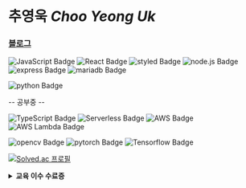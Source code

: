 # 추영욱 *Choo Yeong Uk*

### [**블로그**](https://velog.io/@choo121600)

![JavaScript Badge](https://img.shields.io/badge/JavaScript-F7DF1E?style=flat-square&logo=JavaScript&logoColor=white)
![React Badge](https://img.shields.io/badge/React-61DAFB?style=flat-square&logo=React&logoColor=white)
![styled Badge](https://img.shields.io/badge/Styled-DB7093?style=flat-square&logo=styled-components&logoColor=white)
![node.js Badge](https://img.shields.io/badge/Node.js-339933?style=flat-square&logo=Node.js&logoColor=white)
![express Badge](https://img.shields.io/badge/Express-000000?style=flat-square&logo=Express&logoColor=white)
![mariadb Badge](https://img.shields.io/badge/MariaDB-003545?style=flat-square&logo=MariaDB&logoColor=white)

![python Badge](https://img.shields.io/badge/Python-0A9EDC?style=flat-square&logo=Python&logoColor=white)

-- 공부중 -- 

![TypeScript Badge](https://img.shields.io/badge/Typescript-235A97?style=flat-square&logo=Typescript&logoColor=white)
![Serverless Badge](https://img.shields.io/badge/Serverless-FD5750?style=flat-square&logo=Serverless&logoColor=white)
![AWS Badge](https://img.shields.io/badge/AmazonAWS-232F3E?style=flat-square&logo=AmazonAWS&logoColor=white)
![AWS Lambda Badge](https://img.shields.io/badge/AWSLambda-FF9900?style=flat-square&logo=AWSLambda&logoColor=white)

![opencv Badge](https://img.shields.io/badge/OpenCV-5C3EE8?style=flat-square&logo=OpenCV&logoColor=white)
![pytorch Badge](https://img.shields.io/badge/PyTorch-EE4C2C?style=flat-square&logo=PyTorch&logoColor=white)
![Tensorflow Badge](https://img.shields.io/badge/TensorFlow-FF6F00?style=flat-square&logo=TensorFlow&logoColor=white)




[![Solved.ac
프로필](http://mazassumnida.wtf/api/v2/generate_badge?boj=choo121600)](https://solved.ac/choo121600)

<details>
  <summary><strong>교육 이수 수료증</strong></summary>
<div markdown="1">
  <img src="https://user-images.githubusercontent.com/54111883/171926286-42035272-9e5f-47bd-a750-0b8429784d20.png" width='100' />
  <img src="https://user-images.githubusercontent.com/54111883/171925363-61852ec5-9c6d-4d52-8488-31d158cf4fea.jpg" width='100' />
  <img src="https://user-images.githubusercontent.com/54111883/171925521-30796145-241f-4eb3-b5c5-42a546c100c0.jpg" width='100' />
  <img src="https://user-images.githubusercontent.com/54111883/171929314-0190e0fa-cf91-4c89-8d5d-5839610d3cb4.png" width='100' />
</div>
</details>
